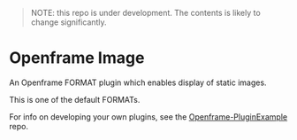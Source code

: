 > NOTE: this repo is under development. The contents is likely to change significantly.

# Openframe Image

An Openframe FORMAT plugin which enables display of static images.

This is one of the default FORMATs.

For info on developing your own plugins, see the [Openframe-PluginExample](https://github.com/OpenframeProject/Openframe-PluginExample) repo.